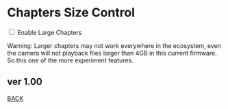 <script src="../../jquery.min.js"></script>
<script src="../../qrcodeborder.js"></script>
<style>
        #qrcode{
            width: 100%;
        }
        div{
            width: 100%;
            display: inline-block;
        }
</style>

# Chapters Size Control

<input type="checkbox" id="lc" name="checkb" value="t"> Enable Large Chapters <br>
<center>
<div id="qrcode"></div>
<br>
</center>
Warning: Larger chapters may not work everywhere in the ecosystem, even the camera will not playback files larger than 4GB in this current firmware.  So this one of the more experiment features.  
        
## ver 1.00
[BACK](..)

<script>
var once = true;
var qrcode;
var cmd = "";

function makeQR() 
{	
  if(once == true)
  {
    qrcode = new QRCode(document.getElementById("qrcode"), 
    {
      text : "",
      width : 360,
      height : 360,
      correctLevel : QRCode.CorrectLevel.M
    });
    once = false;
	
    if(document.getElementById("lc") != null)
    {
      if(document.getElementById("lc").checked = true;
    }
  }
}

function timeLoop()
{
  if(document.getElementById("lc") != null)
  {
    if(document.getElementById("lc").checked == true)
    {
      cmd = "!M64BT=1";
    }
    else
    {
      cmd = "!M64BT=0";
    }
  }
  else
  {
    cmd = "!M64BT=0";
  }

  qrcode.clear(); 
  qrcode.makeCode(cmd);
  var t = setTimeout(timeLoop, 50);
}

function myReloadFunction() {
  location.reload();
}

makeQR();
timeLoop();

</script>

